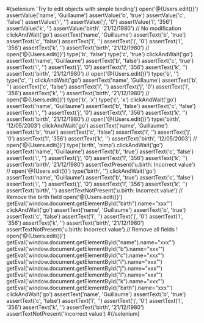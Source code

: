 \#{selenium 'Try to edit objects with simple binding'} open('@{Users.edit()}') assertValue('name', 'Guillaume') assertValue('b', 'true') assertValue('c', 'false') assertValue('i', '') assertValue('j', '0') assertValue('l', '356') assertValue('k', '') assertValue('birth', '21/12/1980') // No modification clickAndWait('go') assertText('name', 'Guillaume') assertText('b', 'true') assertText('c', 'false') assertText('i', '') assertText('j', '0') assertText('l', '356') assertText('k', '') assertText('birth', '21/12/1980') // open('@{Users.edit()}') type('b', 'false') type('c', 'true') clickAndWait('go') assertText('name', 'Guillaume') assertText('b', 'false') assertText('c', 'true') assertText('i', '') assertText('j', '0') assertText('l', '356') assertText('k', '') assertText('birth', '21/12/1980') // open('@{Users.edit()}') type('b', '') type('c', '') clickAndWait('go') assertText('name', 'Guillaume') assertText('b', '') assertText('c', 'false') assertText('i', '') assertText('j', '0') assertText('l', '356') assertText('k', '') assertText('birth', '21/12/1980') // open('@{Users.edit()}') type('b', 'x') type('c', 'x') clickAndWait('go') assertText('name', 'Guillaume') assertText('b', 'false') assertText('c', 'false') assertText('i', '') assertText('j', '0') assertText('l', '356') assertText('k', '') assertText('birth', '21/12/1980') // open('@{Users.edit()}') type('birth', '12/05/2003') clickAndWait('go') assertText('name', 'Guillaume') assertText('b', 'true') assertText('c', 'false') assertText('i', '') assertText('j', '0') assertText('l', '356') assertText('k', '') assertText('birth', '12/05/2003') // open('@{Users.edit()}') type('birth', 'nimp') clickAndWait('go') assertText('name', 'Guillaume') assertText('b', 'true') assertText('c', 'false') assertText('i', '') assertText('j', '0') assertText('l', '356') assertText('k', '') assertText('birth', '21/12/1980') assertTextPresent('u.birth: Incorrect value') // open('@{Users.edit()}') type('birth', '') clickAndWait('go') assertText('name', 'Guillaume') assertText('b', 'true') assertText('c', 'false') assertText('i', '') assertText('j', '0') assertText('l', '356') assertText('k', '') assertText('birth', '') assertTextNotPresent('u.birth: Incorrect value') // Remove the birth field open('@{Users.edit()}') getEval('window.document.getElementById("birth").name="xxx"') clickAndWait('go') assertText('name', 'Guillaume') assertText('b', 'true') assertText('c', 'false') assertText('i', '') assertText('j', '0') assertText('l', '356') assertText('k', '') assertText('birth', '21/12/1980') assertTextNotPresent('u.birth: Incorrect value') // Remove all fields ! open('@{Users.edit()}') getEval('window.document.getElementById("name").name="xxx"') getEval('window.document.getElementById("b").name="xxx"') getEval('window.document.getElementById("c").name="xxx"') getEval('window.document.getElementById("i").name="xxx"') getEval('window.document.getElementById("j").name="xxx"') getEval('window.document.getElementById("l").name="xxx"') getEval('window.document.getElementById("k").name="xxx"') getEval('window.document.getElementById("birth").name="xxx"') clickAndWait('go') assertText('name', 'Guillaume') assertText('b', 'true') assertText('c', 'false') assertText('i', '') assertText('j', '0') assertText('l', '356') assertText('k', '') assertText('birth', '21/12/1980') assertTextNotPresent('Incorrect value') \#{/selenium}

